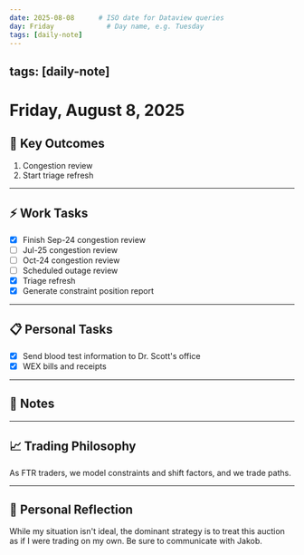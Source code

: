 ```yaml
---
date: 2025-08-08      # ISO date for Dataview queries
day: Friday             # Day name, e.g. Tuesday
tags: [daily-note]
---
```

tags: [daily-note]
---
# Friday, August 8, 2025

## 🎯 Key Outcomes
1. Congestion review
2. Start triage refresh

---
## ⚡ Work Tasks
- [x] Finish Sep-24 congestion review
- [ ] Jul-25 congestion review
- [ ] Oct-24 congestion review
- [ ] Scheduled outage review
- [x] Triage refresh
- [x] Generate constraint position report

---
## 📋 Personal Tasks
- [x] Send blood test information to Dr. Scott's office
- [x] WEX bills and receipts

---
## 📝 Notes


---
## 📈 Trading Philosophy
As FTR traders, we model constraints and shift factors, and we trade paths.

---
## 🤔 Personal Reflection
While my situation isn't ideal, the dominant strategy is to treat this auction as if I were trading on my own. Be sure to communicate with Jakob.